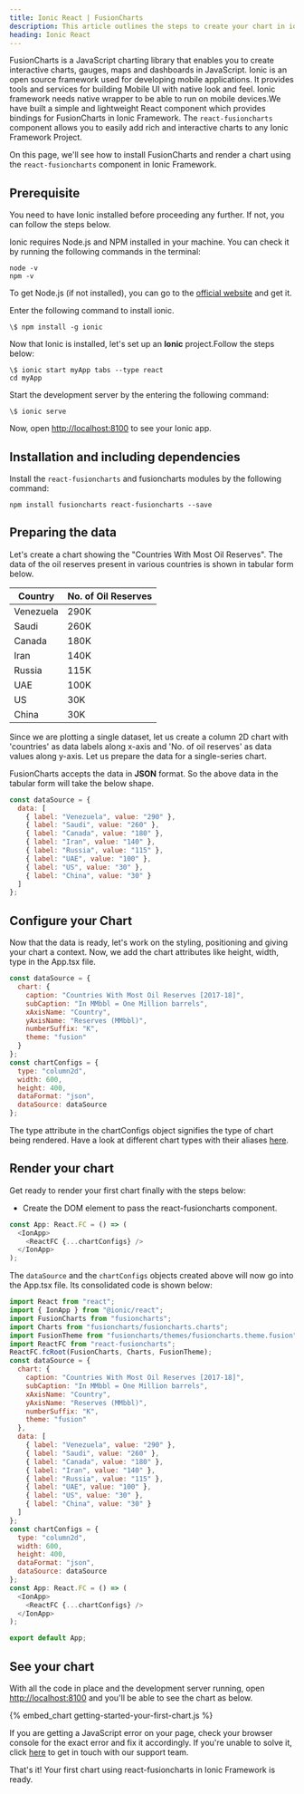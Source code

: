 ```yaml
---
title: Ionic React | FusionCharts
description: This article outlines the steps to create your chart in ionic framework with react.
heading: Ionic React
---
```


FusionCharts is a JavaScript charting library that enables you to create interactive charts, gauges, maps and dashboards in JavaScript. Ionic is an open source framework used for developing mobile applications. It provides tools and services for building Mobile UI with native look and feel. Ionic framework needs native wrapper to be able to run on mobile devices.We have built a simple and lightweight React component which provides bindings for FusionCharts in Ionic Framework. The `react-fusioncharts` component allows you to easily add rich and interactive charts to any Ionic Framework Project.

On this page, we'll see how to install FusionCharts and render a chart using the `react-fusioncharts` component in Ionic Framework.

## Prerequisite

You need to have Ionic installed before proceeding any further. If not, you can follow the steps below.

Ionic requires Node.js and NPM installed in your machine. You can check it by running the following commands in the terminal:

```shell
node -v
npm -v
```

To get Node.js (if not installed), you can go to the [official website](https://nodejs.org/en/) and get it.

Enter the following command to install ionic.

```shell
\$ npm install -g ionic
```

Now that Ionic is installed, let's set up an **Ionic** project.Follow the steps below:

```shell
\$ ionic start myApp tabs --type react
cd myApp
```

Start the development server by the entering the following command:

```shell
\$ ionic serve
```

Now, open [http://localhost:8100](http://localhost:8100) to see your Ionic app.

## Installation and including dependencies

Install the `react-fusioncharts` and fusioncharts modules by the following command:

```shell
npm install fusioncharts react-fusioncharts --save
```

## Preparing the data

Let's create a chart showing the "Countries With Most Oil Reserves". The data of the oil reserves present in various countries is shown in tabular form below.

| Country   | No. of Oil Reserves |
| --------- | ------------------- |
| Venezuela | 290K                |
| Saudi     | 260K                |
| Canada    | 180K                |
| Iran      | 140K                |
| Russia    | 115K                |
| UAE       | 100K                |
| US        | 30K                 |
| China     | 30K                 |

Since we are plotting a single dataset, let us create a column 2D chart with 'countries' as data labels along x-axis and 'No. of oil reserves' as data values along y-axis. Let us prepare the data for a single-series chart.

FusionCharts accepts the data in **JSON** format. So the above data in the tabular form will take the below shape.

```javascript
const dataSource = {
  data: [
    { label: "Venezuela", value: "290" },
    { label: "Saudi", value: "260" },
    { label: "Canada", value: "180" },
    { label: "Iran", value: "140" },
    { label: "Russia", value: "115" },
    { label: "UAE", value: "100" },
    { label: "US", value: "30" },
    { label: "China", value: "30" }
  ]
};
```

## Configure your Chart

Now that the data is ready, let's work on the styling, positioning and giving your chart a context. Now, we add the chart attributes like height, width, type in the App.tsx file.

```javascript
const dataSource = {
  chart: {
    caption: "Countries With Most Oil Reserves [2017-18]",
    subCaption: "In MMbbl = One Million barrels",
    xAxisName: "Country",
    yAxisName: "Reserves (MMbbl)",
    numberSuffix: "K",
    theme: "fusion"
  }
};
const chartConfigs = {
  type: "column2d",
  width: 600,
  height: 400,
  dataFormat: "json",
  dataSource: dataSource
};
```

The type attribute in the chartConfigs object signifies the type of chart being rendered. Have a look at different chart types with their aliases [here](https://www.fusioncharts.com/dev/chart-guide/list-of-charts).

## Render your chart

Get ready to render your first chart finally with the steps below:

- Create the DOM element to pass the react-fusioncharts component.

```javascript
const App: React.FC = () => (
  <IonApp>
    <ReactFC {...chartConfigs} />
  </IonApp>
);
```

The `dataSource` and the `chartConfigs` objects created above will now go into the App.tsx file. Its consolidated code is shown below:

```javascript
import React from "react";
import { IonApp } from "@ionic/react";
import FusionCharts from "fusioncharts";
import Charts from "fusioncharts/fusioncharts.charts";
import FusionTheme from "fusioncharts/themes/fusioncharts.theme.fusion";
import ReactFC from "react-fusioncharts";
ReactFC.fcRoot(FusionCharts, Charts, FusionTheme);
const dataSource = {
  chart: {
    caption: "Countries With Most Oil Reserves [2017-18]",
    subCaption: "In MMbbl = One Million barrels",
    xAxisName: "Country",
    yAxisName: "Reserves (MMbbl)",
    numberSuffix: "K",
    theme: "fusion"
  },
  data: [
    { label: "Venezuela", value: "290" },
    { label: "Saudi", value: "260" },
    { label: "Canada", value: "180" },
    { label: "Iran", value: "140" },
    { label: "Russia", value: "115" },
    { label: "UAE", value: "100" },
    { label: "US", value: "30" },
    { label: "China", value: "30" }
  ]
};
const chartConfigs = {
  type: "column2d",
  width: 600,
  height: 400,
  dataFormat: "json",
  dataSource: dataSource
};
const App: React.FC = () => (
  <IonApp>
    <ReactFC {...chartConfigs} />
  </IonApp>
);

export default App;
```

## See your chart

With all the code in place and the development server running, open [http://localhost:8100](http://localhost:8100) and you'll be able to see the chart as below.

{% embed_chart getting-started-your-first-chart.js %}

If you are getting a JavaScript error on your page, check your browser console for the exact error and fix it accordingly. If you're unable to solve it, click [here](mailto:support@fusioncharts.com) to get in touch with our support team.

That's it! Your first chart using react-fusioncharts in Ionic Framework is ready.
